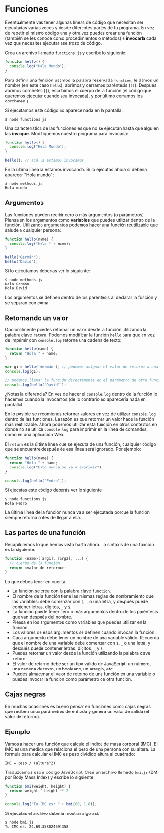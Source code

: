 # Funciones

Eventualmente vas tener algunas líneas de código que necesitan ser ejecutadas varias veces y desde diferentes partes de tu programa. En vez de repetir el mismo código una y otra vez puedes crear una función \(también se les conoce como procedimientos o métodos\) e **invocarla** cada vez que necesites ejecutar ese trozo de código.

Crea un archivo llamado `functions.js` y escribe lo siguiente:

```javascript
function hello() {
  console.log("Hola Mundo");
}
```

Para definir una función usamos la palabra reservada `function`, le damos un nombre \(en este caso `hello`\), abrimos y cerramos paréntesis \(`()`\). Después abrimos corchetes \(`{`\), escribimos el cuerpo de la función \(el código que queremos ejecutar cuando sea invocada\), y por último cerramos los corchetes `}`.

Si ejecutamos este código no aparece nada en la pantalla:

```text
$ node functions.js
```

Una característica de las funciones es que no se ejecutan hasta que alguien las **invoque**. Modifiquemos nuestro programa para invocarla:

```javascript
function hello() {
  console.log("Hola Mundo");
}

hello(); // acá la estamos invocamos
```

En la última línea la estamos invocando. Si lo ejecutas ahora si debería aparecer "Hola mundo":

```text
$ node methods.js
Hola mundo
```

## Argumentos

Las funciones pueden recibir cero o más argumentos \(o parámetros\). Piensa en los argumentos como **variables** que puedes utilizar dentro de la función. Utilizando argumentos podemos hacer una función reutilizable que salude a cualquier persona:

```javascript
function hello(name) {
  console.log("Hola " + name);
}

hello("Germán");
hello("David");
```

Si lo ejecutamos deberías ver lo siguiente:

```text
$ node methods.js
Hola Germán
Hola David
```

Los argumentos se definen dentro de los paréntesis al declarar la función y se separan con coma.

## Retornando un valor

Opcionalmente puedes retornar un valor desde la función utilizando la palabra clave `return`. Podemos modificar la función `hello` para que en vez de imprimir con `console.log` retorne una cadena de texto:

```javascript
function hello(name) {
  return "Hola " + name;
}

var g1 = hello("Germán"); // podemos asignar el valor de retorno a una variable
console.log(g1);

// podemos llamar la función directamente en el parámetro de otra función.
console.log(hello("David"));
```

¿Notas la diferencia? En vez de hacer el `console.log` dentro de la función lo hacemos cuando la invocamos \(de lo contrario no aparecería nada en pantalla\).

En lo posible se recomienda retornar valores en vez de utilizar `console.log` dentro de las funciones. La razón es que retornar un valor hace la función más reutilizable. Ahora podemos utilizar esta función en otros contextos en donde no se utilice `console.log` para imprimir en la línea de comandos, como en una aplicación Web.

El `return` es la última línea que se ejecuta de una función, cualquier código que se encuentre después de esa línea será ignorado. Por ejemplo:

```javascript
function hello(name) {
  return "Hola " + name;
  console.log("Esto nunca se va a imprimir");
}

console.log(hello("Pedro"));
```

Si ejecutas este código deberás ver lo siguiente:

```text
$ node functions.js
Hola Pedro
```

La última línea de la función nunca va a ser ejecutada porque la función siempre retorna antes de llegar a ella.

## Las partes de una función

Recapitulemos lo que hemos visto hasta ahora. La sintaxis de una función es la siguiente:

```javascript
function <name>([arg1], [arg2], ...) {
  // cuerpo de la función
  return <valor de retorno>;
}
```

Lo que debes tener en cuenta:

* La función se crea con la palabra clave `function`.
* El nombre de la función tiene las mismas reglas de nombramiento que las variables: debe comenzar con `$`, `_` o una letra, y después puede contener letras, dígitos, `_` y `$`.
* La función puede tener cero o más argumentos dentro de los paréntesis que van después del nombre.
* Piensa en los argumentos como variables que puedes utilizar en la función.
* Los valores de esos argumentos se definen cuando invocan la función.
* Cada argumento debe tener un nombre de una variable válido. Recuerda que el nombre de una variable debe comenzar con `$`, `_` o una letra, y después puede contener letras, dígitos, `_` y `$`.
* Puedes retornar un valor desde la función utilizando la palabra clave `return`.
* El valor de retorno debe ser un tipo válido de JavaScript: un número, una cadena de texto, un booleano, un arreglo, etc.
* Puedes almacenar el valor de retorno de una función en una variable o puedes invocar la función como parámetro de otra función.

## Cajas negras

En muchas ocasiones es bueno pensar en funciones como cajas negras que reciben unos parámetros de entrada y genera un valor de salida \(el valor de retorno\).

## Ejemplo

Vamos a hacer una función que calcule el indice de masa corporal \(IMC\). El IMC es una medida que relaciona el peso de una persona con su altura. La formula para calcular el IMC es peso dividido altura al cuadrado:

```text
IMC = peso / (altura^2)
```

Traduzcamos eso a código JavaScript. Crea un archivo llamado `bmi.js` \(BMI por Body Mass Index\) y escribe lo siguiente:

```javascript
function bmi(weight, height) {
  return weight / height ** 2
}

console.log("Tu IMC es: " + bmi(80, 1.8));
```

Si ejecutas el archivo debería mostrar algo así:

```text
$ node bmi.js
Tu IMC es: 24.691358024691358
```

